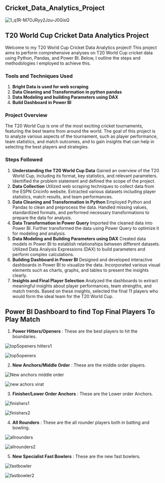 ## Cricket_Data_Analytics_Project

![1_q1R-M7OJRyy2Jzu-J0GisQ](https://github.com/Akshay2515/Cricket_Data_Analytics_Project/assets/126151845/74b75fbe-61c4-4d2f-b4ea-798fc16bdfcb)



## T20 World Cup Cricket Data Analytics Project
Welcome to my T20 World Cup Cricket Data Analytics project! This project aims to perform comprehensive analyses on T20 World Cup cricket data using Python, Pandas, and Power BI. Below, I outline the steps and methodologies I employed to achieve this.

### Tools and Techniques Used
1. **Bright Data is used for web scraping**
2. **Data Cleaning and Transformation in python pandas**
3. **Data Modeling and building Parameters using DAX**
4. **Build Dashboard in Power BI**

### Project Overview
The T20 World Cup is one of the most exciting cricket tournaments, featuring the best teams from around the world. The goal of this project is to analyze various aspects of the tournament, such as player performance, team statistics, and match outcomes, and to gain insights that can help in selecting the best players and strategies.

### Steps Followed
1. **Understanding the T20 World Cup Data**
Gained an overview of the T20 World Cup, including its format, key statistics, and relevant parameters.
Identified the problem statement and defined the scope of the project.
2. **Data Collection**
Utilized web scraping techniques to collect data from the ESPN Cricinfo website.
Extracted various datasets including player statistics, match results, and team performances.
3. **Data Cleaning and Transformation in Python**
Employed Python and Pandas to clean and preprocess the data.
Handled missing values, standardized formats, and performed necessary transformations to prepare the data for analysis.
4. **Data Transformation in Power Query**
Imported the cleaned data into Power BI.
Further transformed the data using Power Query to optimize it for modeling and analysis.
5. **Data Modeling and Building Parameters using DAX**
Created data models in Power BI to establish relationships between different datasets.
Utilized Data Analysis Expressions (DAX) to build parameters and perform complex calculations.
6. **Building Dashboard in Power BI**
Designed and developed interactive dashboards in Power BI to visualize the data.
Incorporated various visual elements such as charts, graphs, and tables to present the insights clearly.
7. **Insights and Final Player Selection**
Analyzed the dashboards to extract meaningful insights about player performances, team strengths, and match trends.
Based on these insights, selected the final 11 players who would form the ideal team for the T20 World Cup.

## Power BI Dashboard to find Top Final Players To Play Match
1. **Power Hitters/Openers** : These are the best players to hit the boundaries.

![top5openers hitters1](https://github.com/Akshay2515/Cricket_Data_Analytics_Project/assets/126151845/15e7325f-bb75-4ae8-96e3-c9cd2d5bc294)

![top5openers](https://github.com/Akshay2515/Cricket_Data_Analytics_Project/assets/126151845/5e488d30-69fe-415b-a02f-111d28f4e58f)

2. **New Anchors/Middle Order** : These are the middle order players.
   
![New anchors middle order](https://github.com/Akshay2515/Cricket_Data_Analytics_Project/assets/126151845/341c0103-e735-43f8-9390-bbc304ad879a)

![new achors virat](https://github.com/Akshay2515/Cricket_Data_Analytics_Project/assets/126151845/204ed39f-f24e-453f-8063-917504a3aa53)

3. **Finisher/Lower Order Anchors** : These are the Lower order Anchors.

![finishers1](https://github.com/Akshay2515/Cricket_Data_Analytics_Project/assets/126151845/52c4fc27-cb23-43bc-9f4c-1427e1a9c122)

![finishers2](https://github.com/Akshay2515/Cricket_Data_Analytics_Project/assets/126151845/703347c8-2350-4828-87b8-cb56ca5fec29)

4. **All Rounders** : These are the all rounder players both in batting and bowling.

![allrounders](https://github.com/Akshay2515/Cricket_Data_Analytics_Project/assets/126151845/21630cf7-999b-45b4-82fa-18f6afb19a4f)

![allrounders2](https://github.com/Akshay2515/Cricket_Data_Analytics_Project/assets/126151845/3618d0da-99b6-4a79-8e48-356adff4a91a)

5. **New Specialist Fast Bowlers** : These are the new fast bowlers.

![fastbowler](https://github.com/Akshay2515/Cricket_Data_Analytics_Project/assets/126151845/c898e383-c7f1-4af2-b1c4-bfb55c71f6f2)

![fastbowler2](https://github.com/Akshay2515/Cricket_Data_Analytics_Project/assets/126151845/55d199bd-88ef-4399-ba12-02104ecbd6a7)




























